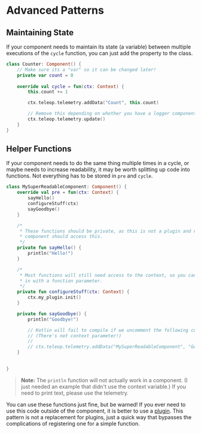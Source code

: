 # Advanced Patterns

## Maintaining State

If your component needs to maintain its state (a variable) between multiple executions of the `cycle` function, you can just add the property to the class.

```kotlin
class Counter: Component() {
    // Make sure its a "var" so it can be changed later!
    private var count = 0
 
    override val cycle = fun(ctx: Context) {
        this.count += 1

        ctx.teleop.telemetry.addData("Count", this.count)

        // Remove this depending on whether you have a logger component registered
        ctx.teleop.telemetry.update()
    }
}
```

## Helper Functions

If your component needs to do the same thing multiple times in a cycle, or maybe needs to increase readability, it may be worth splitting up code into functions. Not everything has to be stored in `pre` and `cycle`.

```kotlin
class MySuperReadableComponent: Component() {
    override val pre = fun(ctx: Context) {
        sayHello()
        configureStuff(ctx)
        sayGoodbye()
    }

    /*
     * These functions should be private, as this is not a plugin and no other
     * component should access this.
     */
    private fun sayHello() {
        println("Hello!")
    }

    /*
     * Most functions will still need access to the context, so you can pass it
     * in with a function parameter.
     */
    private fun configureStuff(ctx: Context) {
        ctx.my_plugin.init()
    }

    private fun sayGoodbye() {
        println("Goodbye!")

        // Kotlin will fail to compile if we uncomment the following code:
        // (There's not context parameter!)
        //
        // ctx.teleop.telemetry.addData("MySuperReadableComponent", "Goodbye!")
    }

    
}
```

> **Note:** The `println` function will not actually work in a component. (I just needed an example that didn't use the context variable.) If you need to print text, please use the telemetry.

You can use these functions just fine, but be warned! If you ever need to use this code outside of the component, it is better to use a [plugin](plugin.md). This pattern is not a replacement for plugins, just a quick way that bypasses the complications of registering one for a simple function.
